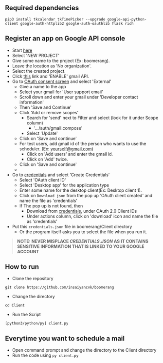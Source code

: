 ## Required dependencies

```
pip3 install tkcalendar tkTimePicker --upgrade google-api-python-client google-auth-httplib2 google-auth-oauthlib flask rich
```

## Register an app on Google API console
- Start [here](https://console.developers.google.com/home/dashboard)
- Select 'NEW PROJECT'
- Give some name to the project (Ex: boomerang).
- Leave the location as 'No organization'.
- Select the created project.
- Click [this](https://console.developers.google.com/marketplace/product/google/gmail.googleapis.com) link and 'ENABLE' gmail API.
- Go to [OAuth consent screen](https://console.developers.google.com/apis/credentials/consent) and select 'External'
    - Give a name to the app
    - Select your gmail for 'User support email'
    - Scroll down and enter your gmail under 'Developer contact information'
    - Then 'Save and Continue'
    - Click 'Add or remove scopes'
        - Search for 'send' next to Filter and select (look for it under Scope column)
            - '.../auth/gmail.compose'
        - Select 'Update'
    - Click on 'Save and continue'
    - For test users, add gmail id of the person who wants to use the scheduler. (Ex: yourself@gmail.com)
        - Click on 'Add users' and enter the gmail id.
        - Click on 'Add' twice.
    - Click on 'Save and continue'
    - 
- Go to [credentials](https://console.developers.google.com/apis/credentials) and select 'Create Credentials'
    - Select 'OAuth client ID'
    - Select 'Desktop app' for the application type
    - Enter some name for the desktop client(Ex: Desktop client 1).
    - Click on `Download json` from the pop up 'OAuth client created' and name the file as 'credentials'
    - If The pop up is not found, then 
        - Download from [credentials](https://console.developers.google.com/apis/credentials), under OAuth 2.0 Client IDs
        - Under actions column, click on 'download' icon and name the file as 'credentials'
- Put this `credentials.json` file in boomerang/Client directory
    - Or the program itself asks you to select the file when you run it.

>**NOTE: NEVER MISPLACE _CREDENTIALS.JSON_ AS IT CONTAINS SENSITIVE INFORMATION THAT IS LINKED TO YOUR GOOGLE ACCOUNT**

## How to run

- Clone the repository

``` git clone https://github.com/insaiyancvk/boomerang ```

- Change the directory

``` cd Client ```

- Run the Script

``` [python3/python/py] client.py ```

## Everytime you want to schedule a mail

- Open command prompt and change the directory to the Client directory
- Run the code using `py client.py`